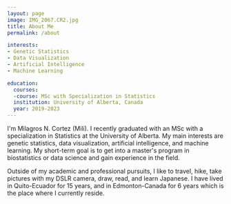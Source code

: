 ```yaml
---
layout: page
image: IMG_2067.CR2.jpg
title: About Me
permalink: /about

interests:
- Genetic Statistics
- Data Visualization
- Artificial Intelligence
- Machine Learning

education:
  courses:
  -course: MSc with Specialization in Statistics
  institution: University of Alberta, Canada
  year: 2019-2023
---
```


I'm Milagros N. Cortez (Mili). I recently graduated with an MSc with a specialization in Statistics at the University of Alberta. My main interests are genetic statistics, data visualization, artificial intelligence, and machine learning. My short-term goal is to get into a master's program in biostatistics or data science and gain experience in the field. 

Outside of my academic and professional pursuits, I like to travel, hike, take pictures with my DSLR camera, draw, read, and learn Japanese. I have lived in Quito-Ecuador for 15 years, and in Edmonton-Canada for 6 years which is the place where I currently reside.
